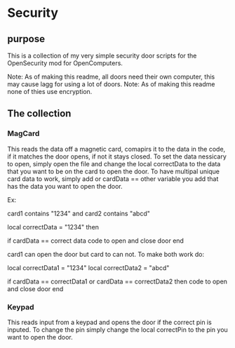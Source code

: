 # Security
## purpose
This is a collection of my very simple security door scripts for the OpenSecurity mod for OpenComputers.

Note: As of making this readme, all doors need their own computer, this may cause lagg for using a lot of doors.
Note: As of making this readme none of thies use encryption.

## The collection

### MagCard

This reads the data off a magnetic card, comapirs it to the data in the code, if it matches the door opens, if not it stays closed.
To set the data nessicary to open, simply open the file and change the local correctData to the data that you want to be on the card
to open the door. To have multipal unique card data to work, simply add or cardData == other variable you add that has the data you
want to open the door.

Ex:

card1 contains "1234" and card2 contains "abcd"

local correctData = "1234" then

if cardData == correct data
code to open and close door
end

card1 can open the door but card to can not. To make both work do:

local correctData1 = "1234"
local correctData2 = "abcd"

if cardData == correctData1 or cardData == correctData2 then
code to open and close door
end

### Keypad

This reads input from a keypad and opens the door if the correct pin is inputed. To change the pin simply change the local correctPin
to the pin you want to open the door.